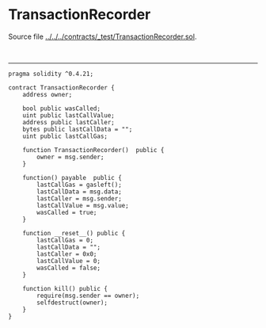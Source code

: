 # TransactionRecorder

Source file [../../../contracts/_test/TransactionRecorder.sol](../../../contracts/_test/TransactionRecorder.sol).

<br />

<hr />

```solidity
pragma solidity ^0.4.21;

contract TransactionRecorder {
    address owner;

    bool public wasCalled;
    uint public lastCallValue;
    address public lastCaller;
    bytes public lastCallData = "";
    uint public lastCallGas;

    function TransactionRecorder()  public {
        owner = msg.sender;
    }

    function() payable  public {
        lastCallGas = gasleft();
        lastCallData = msg.data;
        lastCaller = msg.sender;
        lastCallValue = msg.value;
        wasCalled = true;
    }

    function __reset__() public {
        lastCallGas = 0;
        lastCallData = "";
        lastCaller = 0x0;
        lastCallValue = 0;
        wasCalled = false;
    }

    function kill() public {
        require(msg.sender == owner);
        selfdestruct(owner);
    }
}

```
